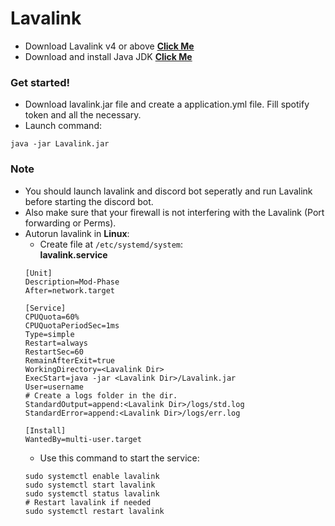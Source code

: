 # Lavalink
- Download Lavalink v4 or above [**Click Me**]("https://github.com/lavalink-devs/Lavalink)
- Download and install Java JDK [**Click Me**]("https://www.oracle.com/java/technologies/downloads/)

### Get started!
- Download lavalink.jar file and create a application.yml file. Fill spotify token and all the necessary.
- Launch command:
```shell
java -jar Lavalink.jar
```

### Note
- You should launch lavalink and discord bot seperatly and run Lavalink before starting the discord bot.
- Also make sure that your firewall is not interfering with the Lavalink (Port forwarding or Perms).
- Autorun lavalink in **Linux**:<br>
  - Create file at `/etc/systemd/system`: <br>
  **lavalink.service**
  ```shell
  [Unit]
  Description=Mod-Phase
  After=network.target
  
  [Service]
  CPUQuota=60%
  CPUQuotaPeriodSec=1ms
  Type=simple
  Restart=always
  RestartSec=60
  RemainAfterExit=true
  WorkingDirectory=<Lavalink Dir>
  ExecStart=java -jar <Lavalink Dir>/Lavalink.jar
  User=username
  # Create a logs folder in the dir.
  StandardOutput=append:<Lavalink Dir>/logs/std.log
  StandardError=append:<Lavalink Dir>/logs/err.log

  [Install]
  WantedBy=multi-user.target
  ```
  - Use this command to start the service:
  ```shell
  sudo systemctl enable lavalink
  sudo systemctl start lavalink
  sudo systemctl status lavalink
  # Restart lavalink if needed
  sudo systemctl restart lavalink
  ```